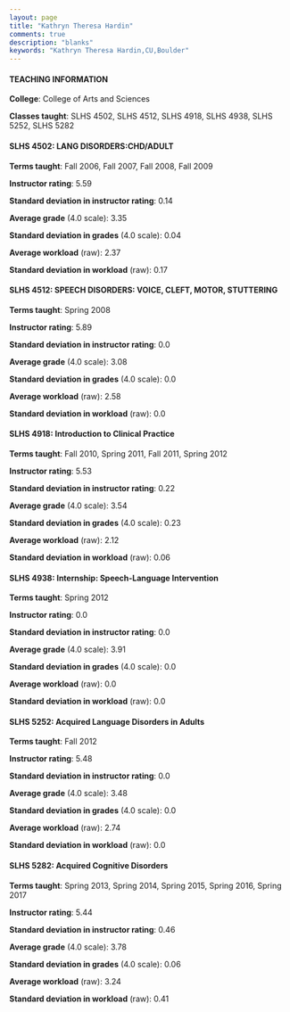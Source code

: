 ```yaml
---
layout: page
title: "Kathryn Theresa Hardin" 
comments: true
description: "blanks"
keywords: "Kathryn Theresa Hardin,CU,Boulder"
---
```

<head>
<script src="https://ajax.googleapis.com/ajax/libs/jquery/2.1.3/jquery.min.js"></script>
<script src="https://dl.dropboxusercontent.com/s/pc42nxpaw1ea4o9/highcharts.js?dl=0"></script>
<!-- <script src="../assets/js/highcharts.js"></script> -->
<style type="text/css">@font-face {
	font-family: "Bebas Neue";
	src: url(https://www.filehosting.org/file/details/544349/BebasNeue Regular.otf) format("opentype");
	}
	h1.Bebas { 
		font-family: "Bebas Neue", Verdana, Tahoma;
	}
</style>
</head>
	   
#### TEACHING INFORMATION

**College**: College of Arts and Sciences

**Classes taught**: SLHS 4502, SLHS 4512, SLHS 4918, SLHS 4938, SLHS 5252, SLHS 5282

#### SLHS 4502: LANG DISORDERS:CHD/ADULT

**Terms taught**: Fall 2006, Fall 2007, Fall 2008, Fall 2009

**Instructor rating**: 5.59

**Standard deviation in instructor rating**: 0.14

**Average grade** (4.0 scale): 3.35

**Standard deviation in grades** (4.0 scale): 0.04

**Average workload** (raw): 2.37

**Standard deviation in workload** (raw): 0.17

#### SLHS 4512: SPEECH DISORDERS: VOICE, CLEFT, MOTOR, STUTTERING

**Terms taught**: Spring 2008

**Instructor rating**: 5.89

**Standard deviation in instructor rating**: 0.0

**Average grade** (4.0 scale): 3.08

**Standard deviation in grades** (4.0 scale): 0.0

**Average workload** (raw): 2.58

**Standard deviation in workload** (raw): 0.0

#### SLHS 4918: Introduction to Clinical Practice

**Terms taught**: Fall 2010, Spring 2011, Fall 2011, Spring 2012

**Instructor rating**: 5.53

**Standard deviation in instructor rating**: 0.22

**Average grade** (4.0 scale): 3.54

**Standard deviation in grades** (4.0 scale): 0.23

**Average workload** (raw): 2.12

**Standard deviation in workload** (raw): 0.06

#### SLHS 4938: Internship: Speech-Language Intervention

**Terms taught**: Spring 2012

**Instructor rating**: 0.0

**Standard deviation in instructor rating**: 0.0

**Average grade** (4.0 scale): 3.91

**Standard deviation in grades** (4.0 scale): 0.0

**Average workload** (raw): 0.0

**Standard deviation in workload** (raw): 0.0

#### SLHS 5252: Acquired Language Disorders in Adults

**Terms taught**: Fall 2012

**Instructor rating**: 5.48

**Standard deviation in instructor rating**: 0.0

**Average grade** (4.0 scale): 3.48

**Standard deviation in grades** (4.0 scale): 0.0

**Average workload** (raw): 2.74

**Standard deviation in workload** (raw): 0.0

#### SLHS 5282: Acquired Cognitive Disorders

**Terms taught**: Spring 2013, Spring 2014, Spring 2015, Spring 2016, Spring 2017

**Instructor rating**: 5.44

**Standard deviation in instructor rating**: 0.46

**Average grade** (4.0 scale): 3.78

**Standard deviation in grades** (4.0 scale): 0.06

**Average workload** (raw): 3.24

**Standard deviation in workload** (raw): 0.41

